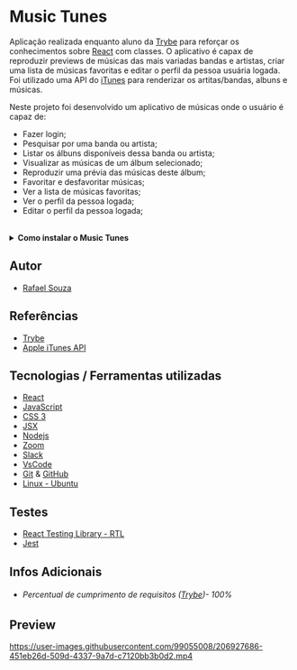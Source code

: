 # Music Tunes

Aplicação realizada enquanto aluno da [Trybe](https://www.betrybe.com/) para reforçar os conhecimentos sobre [React](https://pt-br.reactjs.org/) com classes.
O aplicativo é capax de reproduzir previews de músicas das mais variadas bandas e artistas, criar uma lista de músicas favoritas e editar o perfil da pessoa usuária logada.
Foi utilizado uma API do [iTunes](https://developer.apple.com/library/archive/documentation/AudioVideo/Conceptual/iTuneSearchAPI/index.html) para renderizar os artitas/bandas, albuns e músicas.

Neste projeto foi desenvolvido um aplicativo de músicas onde o usuário é capaz de:

- Fazer login;
- Pesquisar por uma banda ou artista;
- Listar os álbuns disponíveis dessa banda ou artista;
- Visualizar as músicas de um álbum selecionado;
- Reproduzir uma prévia das músicas deste álbum;
- Favoritar e desfavoritar músicas;
- Ver a lista de músicas favoritas;
- Ver o perfil da pessoa logada;
- Editar o perfil da pessoa logada;

<br>

<details>
  <summary><strong>Como instalar o Music Tunes</strong></summary><br />

## Instalação 

<br>

- Clone o repositório `git@github.com:Rafael-Souza-97/music-tunes.git`:

```bash
git clone git@github.com:Rafael-Souza-97/music-tunes.git
```

<br>

- Entre na pasta do repositório que você acabou de clonar:

```bash
cd music-tunes
```

<br>

 - Instale as depëndencias, caso necessário, com `npm install`:

```bash
npm install
```

<hr>

### Scripts

 - Execute a aplicação com  com `npm start`:
  > Executará a aplicação em modo de desenvolvimento.
 
```bash
npm start
```

Abra [http://localhost:3000](http://localhost:3000) no seu navegador para visualiza-lo.

<hr>
<br>

</details>

## Autor

- [Rafael Souza](https://github.com/Rafael-Souza-97)

## Referências

 - [Trybe](https://www.betrybe.com/)
 - [Apple iTunes API](https://developer.apple.com/library/archive/documentation/AudioVideo/Conceptual/iTuneSearchAPI/index.html)

## Tecnologias / Ferramentas utilizadas

- [React](https://pt-br.reactjs.org/)
- [JavaScript](https://www.javascript.com/)
- [CSS 3](https://www.w3.org/Style/CSS/Overview.en.html)
- [JSX](https://pt-br.reactjs.org/docs/introducing-jsx.html)
- [Nodejs](https://nodejs.org/en/)
- [Zoom](https://zoom.us/)
- [Slack](https://slack.com/intl/pt-br/)
- [VsCode](https://code.visualstudio.com/)
- [Git](https://git-scm.com/) & [GitHub](https://github.com/)
- [Linux - Ubuntu](https://ubuntu.com/)

## Testes

- [React Testing Library - RTL](https://testing-library.com/docs/react-testing-library/intro/)
- [Jest](https://jestjs.io/pt-BR/)

## Infos Adicionais

- ###### Percentual de cumprimento de requisitos ([Trybe](https://www.betrybe.com/))- 100%
<!--- - ###### Percentual de cumprimento de requisitos totais da ([Trybe](https://www.betrybe.com/))- 79% --->

## Preview

https://user-images.githubusercontent.com/99055008/206927686-451eb26d-509d-4337-9a7d-c7120bb3b0d2.mp4
